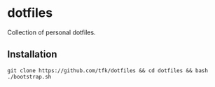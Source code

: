 # dotfiles

Collection of personal dotfiles.

## Installation
	git clone https://github.com/tfk/dotfiles && cd dotfiles && bash ./bootstrap.sh

